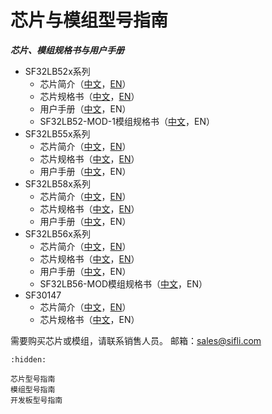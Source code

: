 # 芯片与模组型号指南

***芯片、模组规格书与用户手册***

[中文规格书55x]: https://webfile.lovemcu.cn/file/silicon/DS0001-SF32LB55x-%E8%8A%AF%E7%89%87%E6%8A%80%E6%9C%AF%E8%A7%84%E6%A0%BC%E4%B9%A6%20V1p6.pdf
[英文规格书55x]: https://webfile.lovemcu.cn/file/silicon/DS0001-SF32LB55x-Datasheet%20V1p6.pdf
[中文简介55x]: https://webfile.lovemcu.cn/file/silicon/PB0001-SF32LB55x-%E4%BA%A7%E5%93%81%E7%AE%80%E4%BB%8B%20V1p3.pdf
[英文简介55x]: https://webfile.lovemcu.cn/file/silicon/PB0001-SF32LB55x-Product%20Brief%20V1p3.pdf
[中文用户手册55x]: https://webfile.lovemcu.cn/file/user%20manual/UM5501-SF32LB55x-%E7%94%A8%E6%88%B7%E6%89%8B%E5%86%8C%20V0p3.pdf
[英文用户手册55x]: https://webfile.lovemcu.cn/file/silicon/PB0001-SF32LB55x-Product%20Brief%20V1p3.pdf


[中文规格书58x]: https://webfile.lovemcu.cn/file/silicon/DS0058-SF32LB58x-%E8%8A%AF%E7%89%87%E6%8A%80%E6%9C%AF%E8%A7%84%E6%A0%BC%E4%B9%A6%20V1p6.pdf
[英文规格书58x]: https://webfile.lovemcu.cn/file/silicon/DS0058-SF32LB58x-Datasheet%20V1p6.pdf
[中文简介58x]: https://webfile.lovemcu.cn/file/silicon/PB0058-SF32LB58x-%E4%BA%A7%E5%93%81%E7%AE%80%E4%BB%8B%20V0p7.pdf
[英文简介58x]: https://webfile.lovemcu.cn/file/silicon/PB0058-SF32LB58x-Product%20Brief%20V0p7.pdf
[中文用户手册58x]: https://webfile.lovemcu.cn/file/user%20manual/UM5801-SF32LB58x-%E7%94%A8%E6%88%B7%E6%89%8B%E5%86%8C%20V0p3.pdf
[英文用户手册58x]: https://webfile.lovemcu.cn/file/silicon/PB0058-SF32LB58x-Product%20Brief%20V1p3.pdf


[中文规格书56x]: https://webfile.lovemcu.cn/file/silicon/DS0056-SF32LB56x-%E8%8A%AF%E7%89%87%E6%8A%80%E6%9C%AF%E8%A7%84%E6%A0%BC%E4%B9%A6%20V1p9.pdf
[英文规格书56x]: https://webfile.lovemcu.cn/file/silicon/DS0056-SF32LB56x-Datasheet%20V1p8.pdf
[中文简介56x]: https://webfile.lovemcu.cn/file/silicon/PB0056-SF32LB56x-%E4%BA%A7%E5%93%81%E7%AE%80%E4%BB%8B%20V1p1.pdf
[英文简介56x]: https://webfile.lovemcu.cn/file/silicon/PB0056-SF32LB56x-Product%20Brief%20V1p1.pdf
[中文用户手册56x]: https://webfile.lovemcu.cn/file/user%20manual/UM5601-SF32LB56x-%E7%94%A8%E6%88%B7%E6%89%8B%E5%86%8C%20V0p9.pdf
[英文用户手册56x]: https://webfile.lovemcu.cn/file/silicon/UM0056-SF32LB56x-%E7%94%A8%E6%88%B7%E6%89%8B%E5%86%8C%20V0p6.pdf


[中文规格书52x]: https://webfile.lovemcu.cn/file/user%20manual/DS5201-SF32LB52x-%E8%8A%AF%E7%89%87%E6%8A%80%E6%9C%AF%E8%A7%84%E6%A0%BC%E4%B9%A6%20V2p5.pdf
[英文规格书52x]: https://webfile.lovemcu.cn/file/user%20manual/DS5201-SF32LB52x-Datasheet%20V2p5.pdf
[中文简介52x]: https://webfile.lovemcu.cn/file/user%20manual/PB5201-SF32LB52x-%E4%BA%A7%E5%93%81%E7%AE%80%E4%BB%8B.pdf
[英文简介52x]: https://webfile.lovemcu.cn/file/silicon/PB0052-SF32LB52x-Product%20Brief%20V0p9.pdf
[中文用户手册52x]: https://webfile.lovemcu.cn/file/user%20manual/UM5201-SF32LB52x-%E7%94%A8%E6%88%B7%E6%89%8B%E5%86%8C%20V0p81.pdf
[英文用户手册52x]: https://webfile.lovemcu.cn/file/user%20manual/PB5201-SF32LB52x-Product%20Brief.pdf

[中文规格书30147]: https://webfile.lovemcu.cn/file/silicon/DS0002-SF30147-%E8%8A%AF%E7%89%87%E6%8A%80%E6%9C%AF%E8%A7%84%E6%A0%BC%E4%B9%A6%20V0p6.pdf
[英文规格书30147]: https://webfile.lovemcu.cn/file/silicon/DS0002-SF30147-Datasheet%20V0p6.pdf
[中文简介30147]: https://webfile.lovemcu.cn/file/silicon/PB0002-SF30147-%E4%BA%A7%E5%93%81%E7%AE%80%E4%BB%8B%20V0p9.pdf
[英文简介30147]: https://webfile.lovemcu.cn/file/silicon/PB0002-SF30147-Product%20Brief%20V0p9.pdf


[中文规格书52-MOD-1]: https://webfile.lovemcu.cn/file/user%20manual/DS5203-SF32LB52-MOD-1%E6%8A%80%E6%9C%AF%E8%A7%84%E6%A0%BC%E4%B9%A6%20V0p2.pdf

[中文规格书56-MOD]: https://webfile.lovemcu.cn/file/silicon/DS5602-SF32LB56-MOD%E6%8A%80%E6%9C%AF%E8%A7%84%E6%A0%BC%E4%B9%A6%20V0p1.pdf


* SF32LB52x系列
    * 芯片简介（[中文][中文简介52x]，[EN][英文简介52x]）
    * 芯片规格书（[中文][中文规格书52x]，[EN][英文规格书52x]）
    * 用户手册（[中文][中文用户手册52x]，EN）
    * SF32LB52-MOD-1模组规格书（[中文][中文规格书52-MOD-1]，EN）
* SF32LB55x系列
    * 芯片简介（[中文][中文简介55x]，[EN][英文简介55x]）
    * 芯片规格书（[中文][中文规格书55x]，[EN][英文规格书55x]）
    * 用户手册（[中文][中文用户手册55x]，EN）
* SF32LB58x系列
    * 芯片简介（[中文][中文简介58x]，[EN][英文简介58x]）
    * 芯片规格书（[中文][中文规格书58x]，[EN][英文规格书58x]）
    * 用户手册（[中文][中文用户手册58x]，EN）
* SF32LB56x系列
    * 芯片简介（[中文][中文简介56x]，[EN][英文简介56x]）
    * 芯片规格书（[中文][中文规格书56x]，[EN][英文规格书56x]）
    * 用户手册（[中文][中文用户手册56x]，EN）
    * SF32LB56-MOD模组规格书（[中文][中文规格书56-MOD]，EN）
* SF30147
    * 芯片简介（[中文][中文简介30147]，[EN][英文简介30147]）
    * 芯片规格书（[中文][中文规格书30147]，EN）


需要购买芯片或模组，请联系销售人员。
邮箱：sales@sifli.com


```{toctree}
:hidden:

芯片型号指南
模组型号指南
开发板型号指南

```
